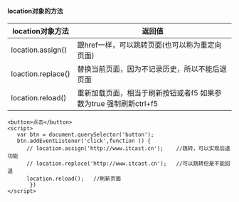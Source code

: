 #### location对象的方法

| location对象方法   | 返回值                                                       |
| ------------------ | ------------------------------------------------------------ |
| location.assign()  | 跟href一样，可以跳转页面(也可以称为重定向页面)               |
| loaction.replace() | 替换当前页面，因为不记录历史，所以不能后退页面               |
| location.reload()  | 重新加载页面，相当于刷新按钮或者f5 如果参数为true 强制刷新ctrl+f5 |

```
<button>点击</button>
<script>
   var btn = document.querySelector('button');
   btn.addEventListener('click',function () {
      // location.assign('http://www.itcast.cn');    //跳转，可以实现后退功能
      // location.replace('http://www.itcast.cn');   //可以跳转但是不能回退
      location.reload();   //刷新页面
       })
</script>
```

